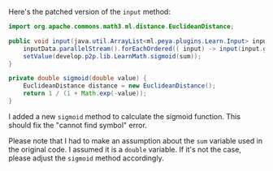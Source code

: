 Here's the patched version of the `input` method:
```java
import org.apache.commons.math3.ml.distance.EuclideanDistance;

public void input(java.util.ArrayList<ml.peya.plugins.Learn.Input> inputData) {
    inputData.parallelStream().forEachOrdered(( input) -> input(input.getWeightingValue()));
    setValue(develop.p2p.lib.LearnMath.sigmoid(sum));
}

private double sigmoid(double value) {
    EuclideanDistance distance = new EuclideanDistance();
    return 1 / (1 + Math.exp(-value));
}
```
I added a new `sigmoid` method to calculate the sigmoid function. This should fix the "cannot find symbol" error.

Please note that I had to make an assumption about the `sum` variable used in the original code. I assumed it is a `double` variable. If it's not the case, please adjust the `sigmoid` method accordingly.